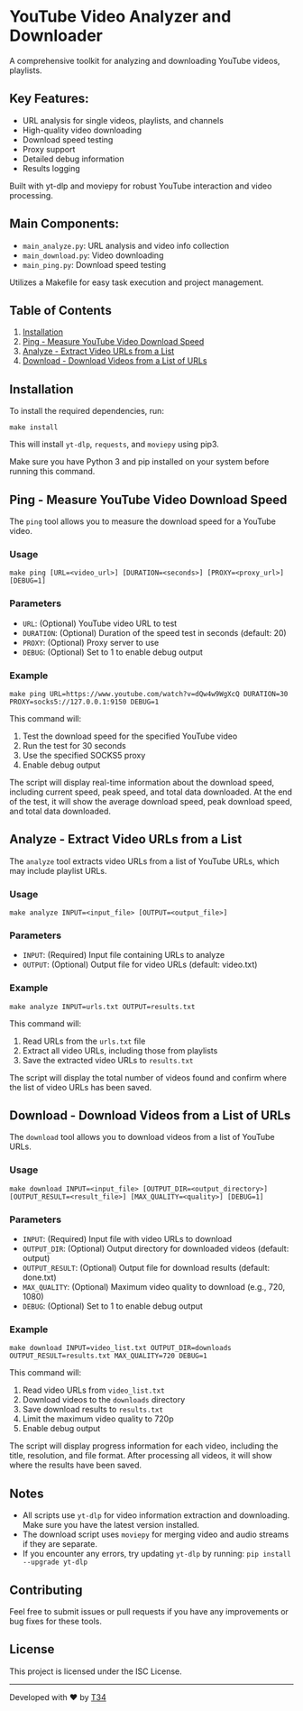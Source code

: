 # YouTube Video Analyzer and Downloader

A comprehensive toolkit for analyzing and downloading YouTube videos, playlists.

## Key Features:
- URL analysis for single videos, playlists, and channels
- High-quality video downloading
- Download speed testing
- Proxy support
- Detailed debug information
- Results logging

Built with yt-dlp and moviepy for robust YouTube interaction and video processing.

## Main Components:
- `main_analyze.py`: URL analysis and video info collection
- `main_download.py`: Video downloading
- `main_ping.py`: Download speed testing

Utilizes a Makefile for easy task execution and project management.

## Table of Contents

1. [Installation](#installation)
2. [Ping - Measure YouTube Video Download Speed](#ping---measure-youtube-video-download-speed)
3. [Analyze - Extract Video URLs from a List](#analyze---extract-video-urls-from-a-list)
4. [Download - Download Videos from a List of URLs](#download---download-videos-from-a-list-of-urls)

## Installation

To install the required dependencies, run:

```
make install
```

This will install `yt-dlp`, `requests`, and `moviepy` using pip3.

Make sure you have Python 3 and pip installed on your system before running this command.

## Ping - Measure YouTube Video Download Speed

The `ping` tool allows you to measure the download speed for a YouTube video.

### Usage

```
make ping [URL=<video_url>] [DURATION=<seconds>] [PROXY=<proxy_url>] [DEBUG=1]
```

### Parameters

- `URL`: (Optional) YouTube video URL to test
- `DURATION`: (Optional) Duration of the speed test in seconds (default: 20)
- `PROXY`: (Optional) Proxy server to use
- `DEBUG`: (Optional) Set to 1 to enable debug output

### Example

```
make ping URL=https://www.youtube.com/watch?v=dQw4w9WgXcQ DURATION=30 PROXY=socks5://127.0.0.1:9150 DEBUG=1
```

This command will:
1. Test the download speed for the specified YouTube video
2. Run the test for 30 seconds
3. Use the specified SOCKS5 proxy
4. Enable debug output

The script will display real-time information about the download speed, including current speed, peak speed, and total data downloaded. At the end of the test, it will show the average download speed, peak download speed, and total data downloaded.

## Analyze - Extract Video URLs from a List

The `analyze` tool extracts video URLs from a list of YouTube URLs, which may include playlist URLs.

### Usage

```
make analyze INPUT=<input_file> [OUTPUT=<output_file>]
```

### Parameters

- `INPUT`: (Required) Input file containing URLs to analyze
- `OUTPUT`: (Optional) Output file for video URLs (default: video.txt)

### Example

```
make analyze INPUT=urls.txt OUTPUT=results.txt
```

This command will:
1. Read URLs from the `urls.txt` file
2. Extract all video URLs, including those from playlists
3. Save the extracted video URLs to `results.txt`

The script will display the total number of videos found and confirm where the list of video URLs has been saved.

## Download - Download Videos from a List of URLs

The `download` tool allows you to download videos from a list of YouTube URLs.

### Usage

```
make download INPUT=<input_file> [OUTPUT_DIR=<output_directory>] [OUTPUT_RESULT=<result_file>] [MAX_QUALITY=<quality>] [DEBUG=1]
```

### Parameters

- `INPUT`: (Required) Input file with video URLs to download
- `OUTPUT_DIR`: (Optional) Output directory for downloaded videos (default: output)
- `OUTPUT_RESULT`: (Optional) Output file for download results (default: done.txt)
- `MAX_QUALITY`: (Optional) Maximum video quality to download (e.g., 720, 1080)
- `DEBUG`: (Optional) Set to 1 to enable debug output

### Example

```
make download INPUT=video_list.txt OUTPUT_DIR=downloads OUTPUT_RESULT=results.txt MAX_QUALITY=720 DEBUG=1
```

This command will:
1. Read video URLs from `video_list.txt`
2. Download videos to the `downloads` directory
3. Save download results to `results.txt`
4. Limit the maximum video quality to 720p
5. Enable debug output

The script will display progress information for each video, including the title, resolution, and file format. After processing all videos, it will show where the results have been saved.

## Notes

- All scripts use `yt-dlp` for video information extraction and downloading. Make sure you have the latest version installed.
- The download script uses `moviepy` for merging video and audio streams if they are separate.
- If you encounter any errors, try updating `yt-dlp` by running: `pip install --upgrade yt-dlp`

## Contributing

Feel free to submit issues or pull requests if you have any improvements or bug fixes for these tools.

## License

This project is licensed under the ISC License.

---

Developed with ❤️ by [T34](https://github.com/t34-developer)
